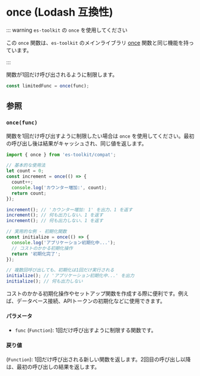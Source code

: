 # once (Lodash 互換性)

::: warning `es-toolkit` の `once` を使用してください

この `once` 関数は、`es-toolkit` のメインライブラリ [once](../../function/once.md) 関数と同じ機能を持っています。

:::

関数が1回だけ呼び出されるように制限します。

```typescript
const limitedFunc = once(func);
```

## 参照

### `once(func)`

関数を1回だけ呼び出すように制限したい場合は `once` を使用してください。最初の呼び出し後は結果がキャッシュされ、同じ値を返します。

```typescript
import { once } from 'es-toolkit/compat';

// 基本的な使用法
let count = 0;
const increment = once(() => {
  count++;
  console.log('カウンター増加:', count);
  return count;
});

increment(); // 'カウンター増加: 1' を出力、1 を返す
increment(); // 何も出力しない、1 を返す
increment(); // 何も出力しない、1 を返す

// 実用的な例 - 初期化関数
const initialize = once(() => {
  console.log('アプリケーション初期化中...');
  // コストのかかる初期化操作
  return '初期化完了';
});

// 複数回呼び出しても、初期化は1回だけ実行される
initialize(); // 'アプリケーション初期化中...' を出力
initialize(); // 何も出力しない
```

コストのかかる初期化操作やセットアップ関数を作成する際に便利です。例えば、データベース接続、APIトークンの初期化などに使用できます。

#### パラメータ

- `func` (`Function`): 1回だけ呼び出すように制限する関数です。

#### 戻り値

(`Function`): 1回だけ呼び出される新しい関数を返します。2回目の呼び出し以降は、最初の呼び出しの結果を返します。
